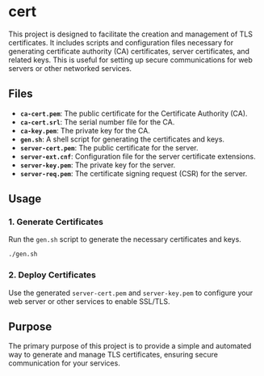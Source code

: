 # cert

This project is designed to facilitate the creation and management of TLS certificates. It includes scripts and configuration files necessary for generating certificate authority (CA) certificates, server certificates, and related keys. This is useful for setting up secure communications for web servers or other networked services.

## Files

- **`ca-cert.pem`**: The public certificate for the Certificate Authority (CA).
- **`ca-cert.srl`**: The serial number file for the CA.
- **`ca-key.pem`**: The private key for the CA.
- **`gen.sh`**: A shell script for generating the certificates and keys.
- **`server-cert.pem`**: The public certificate for the server.
- **`server-ext.cnf`**: Configuration file for the server certificate extensions.
- **`server-key.pem`**: The private key for the server.
- **`server-req.pem`**: The certificate signing request (CSR) for the server.

## Usage

### 1. Generate Certificates

Run the `gen.sh` script to generate the necessary certificates and keys.

```markdown
./gen.sh
```

### 2. Deploy Certificates

Use the generated `server-cert.pem` and `server-key.pem` to configure your web server or other services to enable SSL/TLS.

## Purpose

The primary purpose of this project is to provide a simple and automated way to generate and manage TLS certificates, ensuring secure communication for your services.
